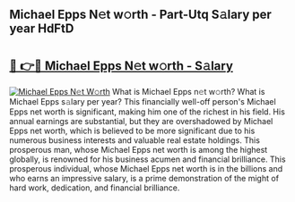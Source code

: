 ## Michael Epps N𝚎t w𝚘rth - Part-Utq S𝚊lary per year HdFtD

# <h2><a href="http://gc0gc4.nevu.top/?p=Michael+Epps">🔗 👉🔴 Michael Epps N𝚎t w𝚘rth - S𝚊lary</a></h2>

[![Michael Epps N𝚎t W𝚘rth](https://i.imgur.com/Oavwk0R.jpeg)](http://gc0gc4.nevu.top/?p=Michael+Epps)
What is Michael Epps n𝚎t w𝚘rth? What is Michael Epps s𝚊lary per year?
This financially well-off person's Michael Epps net worth is significant, making him one of the richest in his field. His annual earnings are substantial, but they are overshadowed by Michael Epps net worth, which is believed to be more significant due to his numerous business interests and valuable real estate holdings. This prosperous man, whose Michael Epps net worth is among the highest globally, is renowned for his business acumen and financial brilliance. This prosperous individual, whose Michael Epps net worth is in the billions and who earns an impressive salary, is a prime demonstration of the might of hard work, dedication, and financial brilliance.
